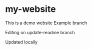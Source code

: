 # my-website
This is a demo website
Example branch

Editing on update-readme branch

Updated locally